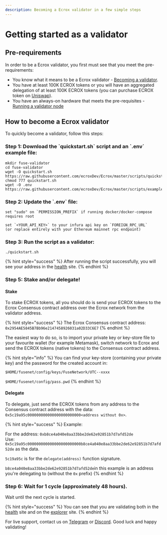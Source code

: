 ```yaml
---
description: Becoming a Ecrox validator in a few simple steps
---
```


# Getting started as a validator

## Pre-requirements

In order to be a Ecrox validator, you first must see that you meet the pre-requirements:

* You know what it means to be a Ecrox validator - [Becoming a validator](how-to-become-a-validator.md#what-it-means-to-be-a-validator).
* You have at least 100K ECROX tokens or you will have an aggregated delegation of at least 100K ECROX tokens \(you can purchase ECROX token on [Uniswap](https://uniswap.exchange/swap/0x970b9bb2c0444f5e81e9d0efb84c8ccdcdcaf84d)\).
* You have an always-on hardware that meets the pre-requisites - [Running a validator node](run-your-own-validator.md#pre-requisites)

## How to become a Ecrox validator

To quickly become a validator, follow this steps:

### Step 1: Download the \`quickstart.sh\` script and an \`.env\` example file:

```text
mkdir fuse-validator
cd fuse-validator
wget -O quickstart.sh https://raw.githubusercontent.com/ecroxDev/Ecrox/master/scripts/quickstart.sh
chmod 777 quickstart.sh
wget -O .env https://raw.githubusercontent.com/ecroxDev/Ecrox/master/scripts/examples/.env.validator.example
```

### Step 2: Update the \`.env\` file:

```text
set "sudo" on `PERMISSION_PREFIX` if running docker/docker-compose requires root

set `<YOUR_API_KEY>` to your infura api key on `FOREIGN_RPC_URL`
(or replace entirely with your Ethereum mainnet rpc endpoint)
```

### Step 3: Run the script as a validator:

```text
./quickstart.sh
```

{% hint style="success" %}
After running the script successfully, you will see your address in the [health](https://status.ecroxscan.com/) site.
{% endhint %}

### Step 5: Stake and/or delegate!

#### Stake

To stake ECROX tokens, all you should do is send your ECROX tokens to the Ecrox Consensus contract address over the Ecrox network from the validator address.

{% hint style="success" %}
The Ecrox Consensus contract address: `0x2954AE5845B7Bb96e2147458926031a02D33C6E7`
{% endhint %}

The easiest way to do so, is to import your private key or key-store file to your favourite wallet \(for example Metamask\), switch network to Ecrox and send the ECROX tokens \(native tokens\) to the Consensus contract address.

{% hint style="info" %}
You can find your key-store \(containing your private key\) and the password for the created account in:

`$HOME/fusenet/config/keys/FuseNetwork/UTC--xxxx`

`$HOME/fusenet/config/pass.pwd`
{% endhint %}

#### Delegate

To delegate, just send the ECROX tokens from any address to the Consensus contract address with the data: `0x5c19a95c000000000000000000000000<address without 0x>`.

{% hint style="success" %}
Example:

For the address: `0xb8ce4a040e8aa33bbe2de62e92851b7d7afd52de`  
Use: `0x5c19a95c000000000000000000000000b8ce4a040e8aa33bbe2de62e92851b7d7afd52de` as the data.

`5c19a95c` is for the `delegate(address)` function signature.

`b8ce4a040e8aa33bbe2de62e92851b7d7afd52de`in this example is an address you're delegating to \(without the `0x` prefix\)
{% endhint %}

### Step 6: Wait for 1 cycle \(approximately 48 hours\).

Wait until the next cycle is started.

{% hint style="success" %}
You can see that you are validating both in the [health](https://status.ecroxscan.com/) site and on the [explorer](https://ecroxscan.com) site.
{% endhint %}

For live support, contact us on [Telegram](https://t.me/) or [Discord](https://discord.gg/). Good luck and happy validating!

